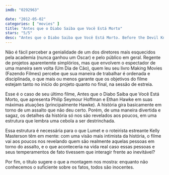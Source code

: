 ```yaml
---
imdb: "0292963"

date: "2012-05-02"
categories: [ "movies" ]
title: "Antes que o Diabo Saiba que Você Está Morto"
stars: "5/5"
desc: "Antes que o Diabo Saiba que Você Está Morto. Before the Devil Knows You're Dead (USA, 2007). Dirigido por Sidney Lumet. Escrito por Kelly Masterson. Com Philip Seymour Hoffman, Ethan Hawke, Albert Finney, Marisa Tomei, Aleksa Palladino, Michael Shannon, Amy Ryan, Sarah Livingston, Brían F. O'Byrne."
---
```

Não é fácil perceber a genialidade de um dos diretores mais esquecidos pela academia (nunca ganhou um Oscar) e pelo público em geral. Regente de projetos aparentemte simplórios, mas que envolvem o espectador de uma maneira sem volta (Um Dia de Cão), quem leu seu livro Making Movies (Fazendo Filmes) percebe que sua maneira de trabalhar é ordenada e disciplinada, o que mais ou menos garante que os objetivos do filme estejam tanto no início do projeto quanto no final, na sessão de estreia.

Esse é o caso de seu último filme, Antes que o Diabo Saiba que Você Está Morto, que apresenta Philip Seymour Hoffman e Ethan Hawke em suas máximas atuações (principalmente Hawke). A história gira basicamente em torno de um assalto que não deu certo. Porém, de uma maneira divertida e sagaz, os detalhes da história só nos são revelados aos poucos, em uma estrutura que lembra uma cebola a ser destrinchada.

Essa estrutura é necessária para o que Lumet e o roteirista estreante Kelly Masterson têm em mente: com uma visão mais intimista da história, o filme vai aos poucos nos revelando quem são realmente aquelas pessoas em torno do assalto, e o que aconteceria na vida real caso essas pessoas e seus temperamentos de fato tivessem que interagir frente ao inevitável?

Por fim, o título sugere o que a montagem nos mostra: enquanto não conhecemos o suficiente sobre os fatos, todos são inocentes.

